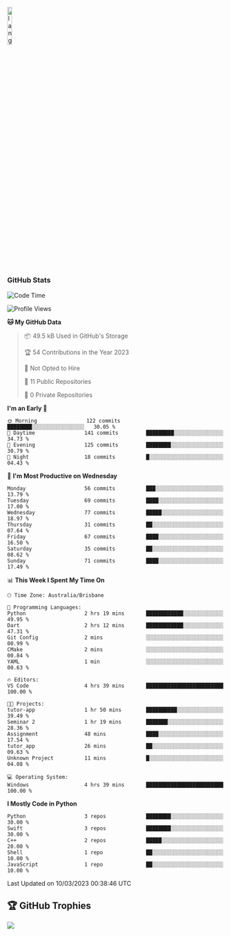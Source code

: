 <p align="left"><img width=15%" src="https://github.com/alansmathew/alansmathew/raw/master/lang.gif" alt="lang image here" /></p>

# <h3 align="left">GitHub Stats</h3>

<!--START_SECTION:waka-->
![Code Time](http://img.shields.io/badge/Code%20Time-153%20hrs%2015%20mins-blue)

![Profile Views](http://img.shields.io/badge/Profile%20Views-1-blue)

**🐱 My GitHub Data** 

> 📦 49.5 kB Used in GitHub's Storage 
 > 
> 🏆 54 Contributions in the Year 2023
 > 
> 🚫 Not Opted to Hire
 > 
> 📜 11 Public Repositories 
 > 
> 🔑 0 Private Repositories 
 > 
**I'm an Early 🐤** 

```text
🌞 Morning                122 commits         ████████░░░░░░░░░░░░░░░░░   30.05 % 
🌆 Daytime                141 commits         █████████░░░░░░░░░░░░░░░░   34.73 % 
🌃 Evening                125 commits         ████████░░░░░░░░░░░░░░░░░   30.79 % 
🌙 Night                  18 commits          █░░░░░░░░░░░░░░░░░░░░░░░░   04.43 % 
```
📅 **I'm Most Productive on Wednesday** 

```text
Monday                   56 commits          ███░░░░░░░░░░░░░░░░░░░░░░   13.79 % 
Tuesday                  69 commits          ████░░░░░░░░░░░░░░░░░░░░░   17.00 % 
Wednesday                77 commits          █████░░░░░░░░░░░░░░░░░░░░   18.97 % 
Thursday                 31 commits          ██░░░░░░░░░░░░░░░░░░░░░░░   07.64 % 
Friday                   67 commits          ████░░░░░░░░░░░░░░░░░░░░░   16.50 % 
Saturday                 35 commits          ██░░░░░░░░░░░░░░░░░░░░░░░   08.62 % 
Sunday                   71 commits          ████░░░░░░░░░░░░░░░░░░░░░   17.49 % 
```


📊 **This Week I Spent My Time On** 

```text
🕑︎ Time Zone: Australia/Brisbane

💬 Programming Languages: 
Python                   2 hrs 19 mins       ████████████░░░░░░░░░░░░░   49.95 % 
Dart                     2 hrs 12 mins       ████████████░░░░░░░░░░░░░   47.31 % 
Git Config               2 mins              ░░░░░░░░░░░░░░░░░░░░░░░░░   00.99 % 
CMake                    2 mins              ░░░░░░░░░░░░░░░░░░░░░░░░░   00.84 % 
YAML                     1 min               ░░░░░░░░░░░░░░░░░░░░░░░░░   00.63 % 

🔥 Editors: 
VS Code                  4 hrs 39 mins       █████████████████████████   100.00 % 

🐱‍💻 Projects: 
tutor-app                1 hr 50 mins        ██████████░░░░░░░░░░░░░░░   39.49 % 
Seminar 2                1 hr 19 mins        ███████░░░░░░░░░░░░░░░░░░   28.36 % 
Assignment               48 mins             ████░░░░░░░░░░░░░░░░░░░░░   17.54 % 
tutor_app                26 mins             ██░░░░░░░░░░░░░░░░░░░░░░░   09.63 % 
Unknown Project          11 mins             █░░░░░░░░░░░░░░░░░░░░░░░░   04.08 % 

💻 Operating System: 
Windows                  4 hrs 39 mins       █████████████████████████   100.00 % 
```

**I Mostly Code in Python** 

```text
Python                   3 repos             ████████░░░░░░░░░░░░░░░░░   30.00 % 
Swift                    3 repos             ████████░░░░░░░░░░░░░░░░░   30.00 % 
C++                      2 repos             █████░░░░░░░░░░░░░░░░░░░░   20.00 % 
Shell                    1 repo              ██░░░░░░░░░░░░░░░░░░░░░░░   10.00 % 
JavaScript               1 repo              ██░░░░░░░░░░░░░░░░░░░░░░░   10.00 % 
```




 Last Updated on 10/03/2023 00:38:46 UTC
<!--END_SECTION:waka-->

## 🏆 GitHub Trophies

![](https://github-profile-trophy.vercel.app/?username=samh06&theme=discord&no-frame=true&no-bg=false&margin-w=4)
